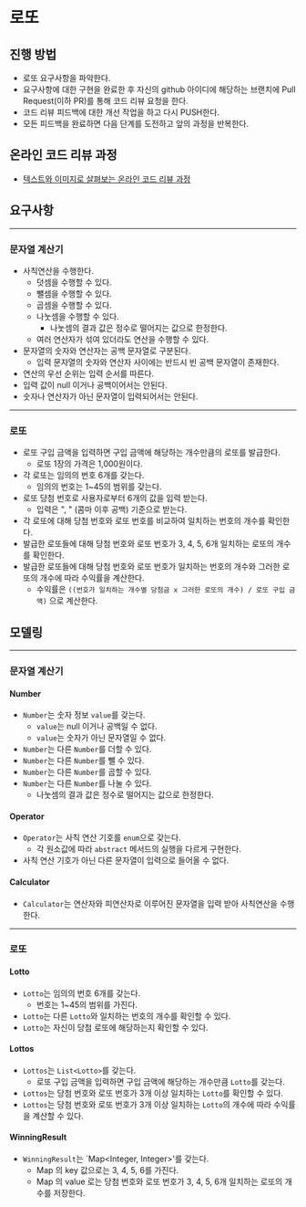 # 로또
## 진행 방법
* 로또 요구사항을 파악한다.
* 요구사항에 대한 구현을 완료한 후 자신의 github 아이디에 해당하는 브랜치에 Pull Request(이하 PR)를 통해 코드 리뷰 요청을 한다.
* 코드 리뷰 피드백에 대한 개선 작업을 하고 다시 PUSH한다.
* 모든 피드백을 완료하면 다음 단계를 도전하고 앞의 과정을 반복한다.

## 온라인 코드 리뷰 과정
* [텍스트와 이미지로 살펴보는 온라인 코드 리뷰 과정](https://github.com/next-step/nextstep-docs/tree/master/codereview)

## 요구사항

---
### 문자열 계산기
- 사칙연산을 수행한다.
  - 덧셈을 수행할 수 있다.
  - 뺄셈을 수행할 수 있다.
  - 곱셈을 수행할 수 있다.
  - 나눗셈을 수행할 수 있다.
    - 나눗셈의 결과 값은 정수로 떨어지는 값으로 한정한다.
  - 여러 연산자가 섞여 있더라도 연산을 수행할 수 있다.
- 문자열의 숫자와 연산자는 공백 문자열로 구분된다.
  - 입력 문자열의 숫자와 연산자 사이에는 반드시 빈 공백 문자열이 존재한다.
- 연산의 우선 순위는 입력 순서를 따른다.
- 입력 값이 null 이거나 공백이어서는 안된다.
- 숫자나 연산자가 아닌 문자열이 입력되어서는 안된다.
---
### 로또
- 로또 구입 금액을 입력하면 구입 금액에 해당하는 개수만큼의 로또를 발급한다.
  - 로또 1장의 가격은 1,000원이다.
- 각 로또는 임의의 번호 6개를 갖는다.
  - 임의의 번호는 1~45의 범위를 갖는다.
- 로또 당첨 번호로 사용자로부터 6개의 값을 입력 받는다.
  - 입력은 ", " (콤마 이후 공백) 기준으로 받는다.
- 각 로또에 대해 당첨 번호와 로또 번호를 비교하여 일치하는 번호의 개수를 확인한다.
- 발급한 로또들에 대해 당첨 번호와 로또 번호가 3, 4, 5, 6개 일치하는 로또의 개수를 확인한다.
- 발급한 로또들에 대해 당첨 번호와 로또 번호가 일치하는 번호의 개수와 그러한 로또의 개수에 따라 수익률을 계산한다.
  - 수익률은 `((번호가 일치하는 개수별 당첨금 x 그러한 로또의 개수) / 로또 구입 금액)` 으로 계산한다.

## 모델링

---
### 문자열 계산기
#### Number
- `Number`는 숫자 정보 `value`를 갖는다.
  - `value`는 null 이거나 공백일 수 없다.
  - `value`는 숫자가 아닌 문자열일 수 없다.
- `Number`는 다른 `Number`를 더할 수 있다.
- `Number`는 다른 `Number`를 뺄 수 있다.
- `Number`는 다른 `Number`를 곱할 수 있다.
- `Number`는 다른 `Number`를 나눌 수 있다.
  - 나눗셈의 결과 값은 정수로 떨어지는 값으로 한정한다.
#### Operator
- `Operator`는 사칙 연산 기호를 `enum`으로 갖는다.
  - 각 원소값에 따라 `abstract` 메서드의 실행을 다르게 구현한다.
- 사칙 연산 기호가 아닌 다른 문자열이 입력으로 들어올 수 없다.
#### Calculator
- `Calculator`는 연산자와 피연산자로 이루어진 문자열을 입력 받아 사칙연산을 수행한다.
---
### 로또
#### Lotto
- `Lotto`는 임의의 번호 6개를 갖는다.
  - 번호는 1~45의 범위를 가진다.
- `Lotto`는 다른 `Lotto`와 일치하는 번호의 개수를 확인할 수 있다.
- `Lotto`는 자신이 당첨 로또에 해당하는지 확인할 수 있다.
#### Lottos
- `Lottos`는 `List<Lotto>`를 갖는다.
  - 로또 구입 금액을 입력하면 구입 금액에 해당하는 개수만큼 `Lotto`를 갖는다.
- `Lottos`는 당첨 번호와 로또 번호가 3개 이상 일치하는 `Lotto`를 확인할 수 있다.
- `Lottos`는 당첨 번호와 로또 번호가 3개 이상 일치하는 `Lotto`의 개수에 따라 수익률을 계산할 수 있다.
#### WinningResult
- `WinningResult`는 `Map<Integer, Integer>'를 갖는다.
  - Map 의 key 값으로는 3, 4, 5, 6를 가진다.
  - Map 의 value 로는 당첨 번호와 로또 번호가 3, 4, 5, 6개 일치하는 로또의 개수를 저장한다.
